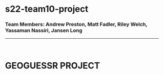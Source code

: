 # s22-team10-project
### Team Members: Andrew Preston, Matt Fadler, Riley Welch, Yassaman Nassiri, Jansen Long
---
<br>

# GEOGUESSR PROJECT
